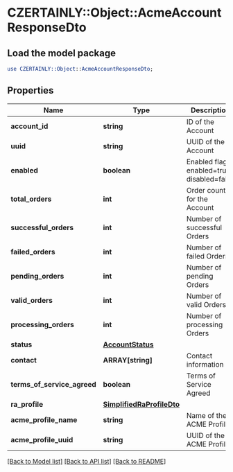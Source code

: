 # CZERTAINLY::Object::AcmeAccountResponseDto

## Load the model package
```perl
use CZERTAINLY::Object::AcmeAccountResponseDto;
```

## Properties
Name | Type | Description | Notes
------------ | ------------- | ------------- | -------------
**account_id** | **string** | ID of the Account | 
**uuid** | **string** | UUID of the Account | 
**enabled** | **boolean** | Enabled flag. enabled&#x3D;true, disabled&#x3D;false | 
**total_orders** | **int** | Order count for the Account | 
**successful_orders** | **int** | Number of successful Orders | 
**failed_orders** | **int** | Number of failed Orders | 
**pending_orders** | **int** | Number of pending Orders | 
**valid_orders** | **int** | Number of valid Orders | 
**processing_orders** | **int** | Number of processing Orders | 
**status** | [**AccountStatus**](AccountStatus.md) |  | 
**contact** | **ARRAY[string]** | Contact information | 
**terms_of_service_agreed** | **boolean** | Terms of Service Agreed | 
**ra_profile** | [**SimplifiedRaProfileDto**](SimplifiedRaProfileDto.md) |  | 
**acme_profile_name** | **string** | Name of the ACME Profile | 
**acme_profile_uuid** | **string** | UUID of the ACME Profile | 

[[Back to Model list]](../README.md#documentation-for-models) [[Back to API list]](../README.md#documentation-for-api-endpoints) [[Back to README]](../README.md)


